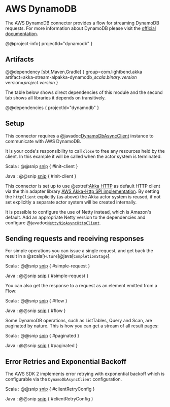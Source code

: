 # AWS DynamoDB

The AWS DynamoDB connector provides a flow for streaming DynamoDB requests. For more information about DynamoDB please visit the [official documentation](https://aws.amazon.com/dynamodb/).

@@project-info{ projectId="dynamodb" }

## Artifacts

@@dependency [sbt,Maven,Gradle] {
  group=com.lightbend.akka
  artifact=akka-stream-alpakka-dynamodb_$scala.binary.version$
  version=$project.version$
}

The table below shows direct dependencies of this module and the second tab shows all libraries it depends on transitively.

@@dependencies { projectId="dynamodb" }


## Setup

This connector requires a @javadoc[DynamoDbAsyncClient](software.amazon.awssdk.services.dynamodb.DynamoDbAsyncClient) instance to communicate with AWS DynamoDB.

It is your code's responsibility to call `close` to free any resources held by the client. In this example it will be called when the actor system is terminated.

Scala
: @@snip [snip](/dynamodb/src/test/scala/docs/scaladsl/ExampleSpec.scala) { #init-client }

Java
: @@snip [snip](/dynamodb/src/test/java/docs/javadsl/ExampleTest.java) { #init-client }

This connector is set up to use @extref:[Akka HTTP](akka-http:) as default HTTP client via the thin adapter library [AWS Akka-Http SPI implementation](https://github.com/matsluni/aws-spi-akka-http). By setting the `httpClient` explicitly (as above) the Akka actor system is reused, if not set explicitly a separate actor system will be created internally.

It is possible to configure the use of Netty instead, which is Amazon's default. Add an appropriate Netty version to the dependencies and configure @javadoc[`NettyNioAsyncHttpClient`](software.amazon.awssdk.http.nio.netty.NettyNioAsyncHttpClient).


## Sending requests and receiving responses

For simple operations you can issue a single request, and get back the result in a @scala[`Future`]@java[`CompletionStage`].

Scala
: @@snip [snip](/dynamodb/src/test/scala/docs/scaladsl/ExampleSpec.scala) { #simple-request }

Java
: @@snip [snip](/dynamodb/src/test/java/docs/javadsl/ExampleTest.java) { #simple-request }

You can also get the response to a request as an element emitted from a Flow:

Scala
: @@snip [snip](/dynamodb/src/test/scala/docs/scaladsl/ExampleSpec.scala) { #flow }

Java
: @@snip [snip](/dynamodb/src/test/java/docs/javadsl/ExampleTest.java) { #flow }

Some DynamoDB operations, such as ListTables, Query and Scan, are paginated by nature.
This is how you can get a stream of all result pages:

Scala
: @@snip [snip](/dynamodb/src/test/scala/docs/scaladsl/ExampleSpec.scala) { #paginated }

Java
: @@snip [snip](/dynamodb/src/test/java/docs/javadsl/ExampleTest.java) { #paginated }


## Error Retries and Exponential Backoff

The AWS SDK 2 implements error retrying with exponential backoff which is configurable via the `DynamoDbAsyncClient` configuration.

Scala
: @@snip [snip](/dynamodb/src/test/scala/docs/scaladsl/RetrySpec.scala) { #clientRetryConfig }

Java
: @@snip [snip](/dynamodb/src/test/java/docs/javadsl/RetryTest.java) { #clientRetryConfig }
